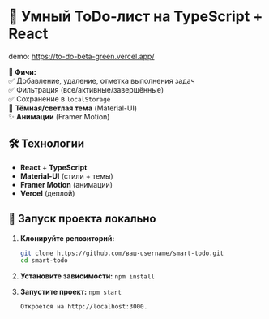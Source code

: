 # 🚀 Умный ToDo-лист на TypeScript + React   

demo: https://to-do-beta-green.vercel.app/

**🔹 Фичи:**  
✅ Добавление, удаление, отметка выполнения задач  
✅ Фильтрация (все/активные/завершённые)  
✅ Сохранение в `localStorage`  
🎨 **Тёмная/светлая тема** (Material-UI)  
✨ **Анимации** (Framer Motion)  

## 🛠️ Технологии  
- **React** + **TypeScript**  
- **Material-UI** (стили + темы)  
- **Framer Motion** (анимации)  
- **Vercel** (деплой)  

## 🚀 Запуск проекта локально  

1. **Клонируйте репозиторий:**  
   ```bash
   git clone https://github.com/ваш-username/smart-todo.git
   cd smart-todo
   ```

2. **Установите зависимости:**
    ```npm install```

3. **Запустите проект:**
    ```npm start```
    
    ```Откроется на http://localhost:3000.```
